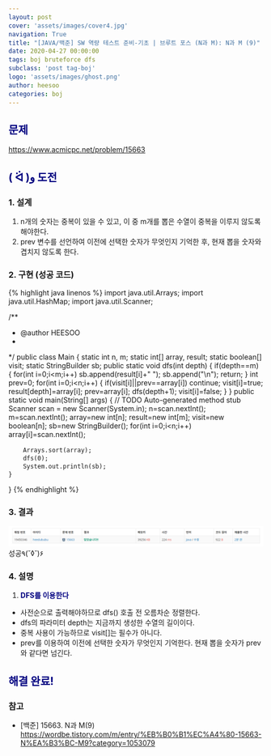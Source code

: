```yaml
---
layout: post
cover: 'assets/images/cover4.jpg'
navigation: True
title: "[JAVA/백준] SW 역량 테스트 준비-기초 | 브루트 포스 (N과 M): N과 M (9)"
date: 2020-04-27 00:00:00
tags: boj bruteforce dfs
subclass: 'post tag-boj'
logo: 'assets/images/ghost.png'
author: heesoo
categories: boj
---
```

## <span style="color:navy">문제</span>
<https://www.acmicpc.net/problem/15663>

## <span style="color:navy">( ᐛ )و 도전</span>

### 1. 설계
1. n개의 숫자는 중복이 있을 수 있고, 이 중 m개를 뽑은 수열이 중복을 이루지 않도록 해야한다.
2. prev 변수를 선언하여 이전에 선택한 숫자가 무엇인지 기억한 후, 현재 뽑을 숫자와 겹치지 않도록 한다.

### 2. 구현 (성공 코드)
{% highlight java linenos %}
import java.util.Arrays;
import java.util.HashMap;
import java.util.Scanner;

/**
 * @author HEESOO
 *
 */
public class Main {
	static int n, m;
	static int[] array, result;
	static boolean[] visit;
	static StringBuilder sb;
	public static void dfs(int depth) {
		if(depth==m) {
			for(int i=0;i<m;i++)
				sb.append(result[i]+" ");
			sb.append("\n");
			return;
		}
		int prev=0;
		for(int i=0;i<n;i++) {
			if(visit[i]||prev==array[i]) continue;
			visit[i]=true;
			result[depth]=array[i];
			prev=array[i];
			dfs(depth+1);
			visit[i]=false;
		}
	}
	public static void main(String[] args) {
		// TODO Auto-generated method stub
		Scanner scan = new Scanner(System.in);
		n=scan.nextInt();
		m=scan.nextInt();
		array=new int[n];
		result=new int[m];
		visit=new boolean[n];
		sb=new StringBuilder();
		for(int i=0;i<n;i++)
			array[i]=scan.nextInt();
		
		Arrays.sort(array);
		dfs(0);
		System.out.println(sb);
	}
}
{% endhighlight %}

### 3. 결과
![실행결과](./assets/images/200427_1.PNG)
성공٩(˘◊˘)۶  

### 4. 설명
1. **<span style="color:navy">DFS를 이용한다</span>**
- 사전순으로 출력해야하므로 dfs() 호출 전 오름차순 정렬한다.
- dfs의 파라미터 depth는 지금까지 생성한 수열의 길이이다.
- 중복 사용이 가능하므로 visit[]는 필수가 아니다.
- prev를 이용하여 이전에 선택한 숫자가 무엇인지 기억한다. 현재 뽑을 숫자가 prev와 같다면 넘긴다.

## <span style="color:navy">해결 완료!</span>

### 참고
- [백준] 15663. N과 M(9) <https://wordbe.tistory.com/m/entry/%EB%B0%B1%EC%A4%80-15663-N%EA%B3%BC-M9?category=1053079>